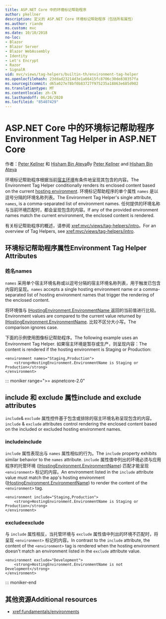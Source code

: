 ```yaml
---
title: ASP.NET Core 中的环境标记帮助程序
author: pkellner
description: 定义的 ASP.NET Core 环境标记帮助程序（包括所有属性）
ms.author: riande
ms.custom: mvc
ms.date: 10/10/2018
no-loc:
- Blazor
- Blazor Server
- Blazor WebAssembly
- Identity
- Let's Encrypt
- Razor
- SignalR
uid: mvc/views/tag-helpers/builtin-th/environment-tag-helper
ms.openlocfilehash: 23ddad23214d3e1a66415fc8706c30de838357fa
ms.sourcegitcommit: d65a027e78bf0b83727f975235a18863e685d902
ms.translationtype: MT
ms.contentlocale: zh-CN
ms.lasthandoff: 06/26/2020
ms.locfileid: "85407429"
---
```

# <a name="environment-tag-helper-in-aspnet-core"></a><span data-ttu-id="c1e4b-103">ASP.NET Core 中的环境标记帮助程序</span><span class="sxs-lookup"><span data-stu-id="c1e4b-103">Environment Tag Helper in ASP.NET Core</span></span>

<span data-ttu-id="c1e4b-104">作者：[Peter Kellner](https://peterkellner.net) 和 [Hisham Bin Ateya](https://twitter.com/hishambinateya)</span><span class="sxs-lookup"><span data-stu-id="c1e4b-104">By [Peter Kellner](https://peterkellner.net) and [Hisham Bin Ateya](https://twitter.com/hishambinateya)</span></span>

<span data-ttu-id="c1e4b-105">环境标记帮助程序根据当前[宿主环境](xref:fundamentals/environments)有条件地呈现其包含的内容。</span><span class="sxs-lookup"><span data-stu-id="c1e4b-105">The Environment Tag Helper conditionally renders its enclosed content based on the current [hosting environment](xref:fundamentals/environments).</span></span> <span data-ttu-id="c1e4b-106">环境标记帮助程序的单个属性 `names` 是以逗号分隔的环境名称列表。</span><span class="sxs-lookup"><span data-stu-id="c1e4b-106">The Environment Tag Helper's single attribute, `names`, is a comma-separated list of environment names.</span></span> <span data-ttu-id="c1e4b-107">任何提供的环境名称与当前环境匹配时，都会呈现包含的内容。</span><span class="sxs-lookup"><span data-stu-id="c1e4b-107">If any of the provided environment names match the current environment, the enclosed content is rendered.</span></span>

<span data-ttu-id="c1e4b-108">有关标记帮助程序的概述，请参阅 <xref:mvc/views/tag-helpers/intro>。</span><span class="sxs-lookup"><span data-stu-id="c1e4b-108">For an overview of Tag Helpers, see <xref:mvc/views/tag-helpers/intro>.</span></span>

## <a name="environment-tag-helper-attributes"></a><span data-ttu-id="c1e4b-109">环境标记帮助程序属性</span><span class="sxs-lookup"><span data-stu-id="c1e4b-109">Environment Tag Helper Attributes</span></span>

### <a name="names"></a><span data-ttu-id="c1e4b-110">姓名</span><span class="sxs-lookup"><span data-stu-id="c1e4b-110">names</span></span>

<span data-ttu-id="c1e4b-111">`names` 采用单个宿主环境名称或以逗号分隔的宿主环境名称列表，用于触发已包含内容的呈现。</span><span class="sxs-lookup"><span data-stu-id="c1e4b-111">`names` accepts a single hosting environment name or a comma-separated list of hosting environment names that trigger the rendering of the enclosed content.</span></span>

<span data-ttu-id="c1e4b-112">将环境值与 [ IHostingEnvironment.EnvironmentName ](xref:Microsoft.AspNetCore.Hosting.IHostingEnvironment.EnvironmentName*) 返回的当前值进行比较。</span><span class="sxs-lookup"><span data-stu-id="c1e4b-112">Environment values are compared to the current value returned by [IHostingEnvironment.EnvironmentName](xref:Microsoft.AspNetCore.Hosting.IHostingEnvironment.EnvironmentName*).</span></span> <span data-ttu-id="c1e4b-113">比较不区分大小写。</span><span class="sxs-lookup"><span data-stu-id="c1e4b-113">The comparison ignores case.</span></span>

<span data-ttu-id="c1e4b-114">下面的示例使用图像标记帮助程序。</span><span class="sxs-lookup"><span data-stu-id="c1e4b-114">The following example uses an Environment Tag Helper.</span></span> <span data-ttu-id="c1e4b-115">如果宿主环境是暂存或生产，则呈现内容：</span><span class="sxs-lookup"><span data-stu-id="c1e4b-115">The content is rendered if the hosting environment is Staging or Production:</span></span>

```cshtml
<environment names="Staging,Production">
    <strong>HostingEnvironment.EnvironmentName is Staging or Production</strong>
</environment>
```

::: moniker range=">= aspnetcore-2.0"

## <a name="include-and-exclude-attributes"></a><span data-ttu-id="c1e4b-116">include 和 exclude 属性</span><span class="sxs-lookup"><span data-stu-id="c1e4b-116">include and exclude attributes</span></span>

<span data-ttu-id="c1e4b-117">`include`& `exclude` 属性控件基于包含或排除的宿主环境名称呈现包含的内容。</span><span class="sxs-lookup"><span data-stu-id="c1e4b-117">`include` & `exclude` attributes control rendering the enclosed content based on the included or excluded hosting environment names.</span></span>

### <a name="include"></a><span data-ttu-id="c1e4b-118">include</span><span class="sxs-lookup"><span data-stu-id="c1e4b-118">include</span></span>

<span data-ttu-id="c1e4b-119">`include` 属性表现出与 `names` 属性相似的行为。</span><span class="sxs-lookup"><span data-stu-id="c1e4b-119">The `include` property exhibits similar behavior to the `names` attribute.</span></span> <span data-ttu-id="c1e4b-120">`include` 属性值中列出的环境必须与应用程序的托管环境 ([IHostingEnvironment.EnvironmentName](xref:Microsoft.AspNetCore.Hosting.IHostingEnvironment.EnvironmentName*)) 匹配才能呈现 `<environment>` 标记的内容。</span><span class="sxs-lookup"><span data-stu-id="c1e4b-120">An environment listed in the `include` attribute value must match the app's hosting environment ([IHostingEnvironment.EnvironmentName](xref:Microsoft.AspNetCore.Hosting.IHostingEnvironment.EnvironmentName*)) to render the content of the `<environment>` tag.</span></span>

```cshtml
<environment include="Staging,Production">
    <strong>HostingEnvironment.EnvironmentName is Staging or Production</strong>
</environment>
```

### <a name="exclude"></a><span data-ttu-id="c1e4b-121">exclude</span><span class="sxs-lookup"><span data-stu-id="c1e4b-121">exclude</span></span>

<span data-ttu-id="c1e4b-122">与 `include` 属性相反，当托管环境与 `exclude` 属性值中列出的环境不匹配时，将呈现 `<environment>` 标记的内容。</span><span class="sxs-lookup"><span data-stu-id="c1e4b-122">In contrast to the `include` attribute, the content of the `<environment>` tag is rendered when the hosting environment doesn't match an environment listed in the `exclude` attribute value.</span></span>

```cshtml
<environment exclude="Development">
    <strong>HostingEnvironment.EnvironmentName is not Development</strong>
</environment>
```

::: moniker-end

## <a name="additional-resources"></a><span data-ttu-id="c1e4b-123">其他资源</span><span class="sxs-lookup"><span data-stu-id="c1e4b-123">Additional resources</span></span>

* <xref:fundamentals/environments>
